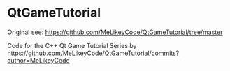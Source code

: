 QtGameTutorial
==============

Original see: https://github.com/MeLikeyCode/QtGameTutorial/tree/master

Code for the C++ Qt Game Tutorial Series by https://github.com/MeLikeyCode/QtGameTutorial/commits?author=MeLikeyCode
